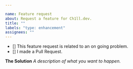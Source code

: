 ```yaml
---

name: Feature request
about: Request a feature for Ch1ll.dev.
title: ""
labels: "type: enhancement"
assignees: ""
---
```


- [] This feature request is related to an on going problem.
- [] I made a Pull Request.

**The Solution**
*A description of what you want to happen.*
